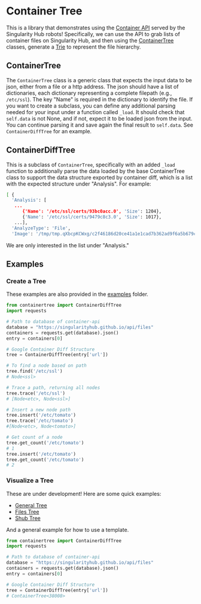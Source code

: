 # Container Tree

This is a library that demonstrates using the [Container API](https://singularityhub.github.io/api/) served by the Singularity Hub robots! Specifically, we can use the API
to grab lists of container files on Singularity Hub, and then using the
[ContainerTree](containertree/tree.py) classes, generate a [Trie](https://en.wikipedia.org/wiki/Trie) to represent the file hierarchy.

## ContainerTree
The `ContainerTree` class is a generic class that expects the input data to be json, 
either from a file or a http address. The json should have a list of dictionaries, each dictionary representing a complete filepath (e.g., `/etc/ssl`). The key "Name" is required
in the dictionary to identify the file. If you want to create a subclass, you can
define any additional parsing needed for your input under a function called `_load`.
It should check that `self.data` is not None, and if not, expect it to be
loaded json from the input. You can continue parsing it and save again the final
result to `self.data`. See `ContainerDiffTree` for an example.


## ContainerDiffTree
This is a subclass of `ContainerTree`, specifically with an added `_load` function
to additionally parse the data loaded by the base ContainerTree class to support 
the data structure exported by container diff, which is a list with the expected
structure under "Analysis". For example:

```bash
[ {
  'Analysis': [
   ...
      {'Name': '/etc/ssl/certs/93bc0acc.0', 'Size': 1204},
      {'Name': '/etc/ssl/certs/9479c8c3.0', 'Size': 1017},
   ...],
  'AnalyzeType': 'File',
  'Image': '/tmp/tmp.qXbcpKCWxg/c2f46186d20ce41a1e1cad7b362ad9f6a5b679cd6535e865c4170cc93f4501a4.tar'}]
```

We are only interested in the list under "Analysis."


## Examples

### Create a Tree

These examples are also provided in the [examples](examples) folder.

```python
from containertree import ContainerDiffTree
import requests

# Path to database of container-api 
database = "https://singularityhub.github.io/api/files"
containers = requests.get(database).json()
entry = containers[0]  

# Google Container Diff Structure
tree = ContainerDiffTree(entry['url'])

# To find a node based on path
tree.find('/etc/ssl')
# Node<ssl>

# Trace a path, returning all nodes
tree.trace('/etc/ssl')
# [Node<etc>, Node<ssl>]

# Insert a new node path
tree.insert('/etc/tomato')
tree.trace('/etc/tomato')
#[Node<etc>, Node<tomato>]

# Get count of a node
tree.get_count('/etc/tomato')
# 1
tree.insert('/etc/tomato')
tree.get_count('/etc/tomato')
# 2
```

### Visualize a Tree
These are under development! Here are some quick examples:

 - [General Tree](https://singularityhub.github.io/container-tree/examples/tree/demo/)
 - [Files Tree](https://singularityhub.github.io/container-tree/examples/files_tree/demo/)
 - [Shub Tree](https://singularityhub.github.io/container-tree/examples/shub_tree/demo/)

And a general example for how to use a template.

```python
from containertree import ContainerDiffTree
import requests

# Path to database of container-api 
database = "https://singularityhub.github.io/api/files"
containers = requests.get(database).json()
entry = containers[0]  

# Google Container Diff Structure
tree = ContainerDiffTree(entry['url'])
# ContainerTree<38008>
```

